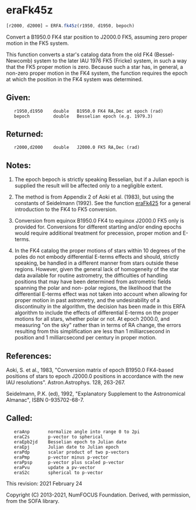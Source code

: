 # eraFk45z

```js
[r2000, d2000] = ERFA.fk45z(r1950, d1950, bepoch)
```

Convert a B1950.0 FK4 star position to J2000.0 FK5, assuming zero
proper motion in the FK5 system.

This function converts a star's catalog data from the old FK4
(Bessel-Newcomb) system to the later IAU 1976 FK5 (Fricke) system,
in such a way that the FK5 proper motion is zero.  Because such a
star has, in general, a non-zero proper motion in the FK4 system,
the function requires the epoch at which the position in the FK4
system was determined.

## Given:
```
   r1950,d1950    double   B1950.0 FK4 RA,Dec at epoch (rad)
   bepoch         double   Besselian epoch (e.g. 1979.3)
```

## Returned:
```
   r2000,d2000    double   J2000.0 FK5 RA,Dec (rad)
```

## Notes:

1) The epoch bepoch is strictly speaking Besselian, but if a
   Julian epoch is supplied the result will be affected only to a
   negligible extent.

2) The method is from Appendix 2 of Aoki et al. (1983), but using
   the constants of Seidelmann (1992).  See the function [eraFk425][1]
   for a general introduction to the FK4 to FK5 conversion.

3) Conversion from equinox B1950.0 FK4 to equinox J2000.0 FK5 only
   is provided for.  Conversions for different starting and/or
   ending epochs would require additional treatment for precession,
   proper motion and E-terms.

4) In the FK4 catalog the proper motions of stars within 10 degrees
   of the poles do not embody differential E-terms effects and
   should, strictly speaking, be handled in a different manner from
   stars outside these regions.  However, given the general lack of
   homogeneity of the star data available for routine astrometry,
   the difficulties of handling positions that may have been
   determined from astrometric fields spanning the polar and non-
   polar regions, the likelihood that the differential E-terms
   effect was not taken into account when allowing for proper motion
   in past astrometry, and the undesirability of a discontinuity in
   the algorithm, the decision has been made in this ERFA algorithm
   to include the effects of differential E-terms on the proper
   motions for all stars, whether polar or not.  At epoch 2000.0,
   and measuring "on the sky" rather than in terms of RA change, the
   errors resulting from this simplification are less than
   1 milliarcsecond in position and 1 milliarcsecond per century in
   proper motion.

## References:

   Aoki, S. et al., 1983, "Conversion matrix of epoch B1950.0
   FK4-based positions of stars to epoch J2000.0 positions in
   accordance with the new IAU resolutions".  Astron.Astrophys.
   128, 263-267.

   Seidelmann, P.K. (ed), 1992, "Explanatory Supplement to the
   Astronomical Almanac", ISBN 0-935702-68-7.

## Called:
```
   eraAnp       normalize angle into range 0 to 2pi
   eraC2s       p-vector to spherical
   eraEpb2jd    Besselian epoch to Julian date
   eraEpj       Julian date to Julian epoch
   eraPdp       scalar product of two p-vectors
   eraPmp       p-vector minus p-vector
   eraPpsp      p-vector plus scaled p-vector
   eraPvu       update a pv-vector
   eraS2c       spherical to p-vector
```

This revision:   2021 February 24

Copyright (C) 2013-2021, NumFOCUS Foundation.
Derived, with permission, from the SOFA library.


[1]: era.fk425.md
